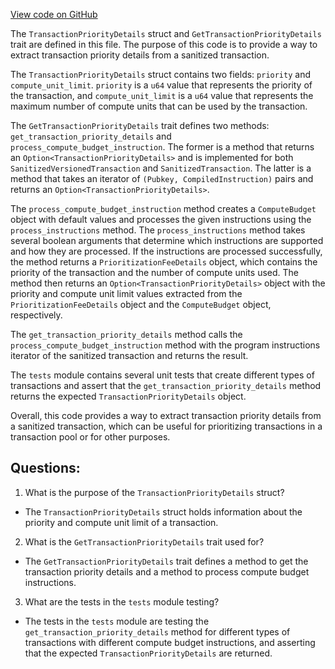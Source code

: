 [View code on GitHub](https://github.com/solana-labs/solana/blob/master/runtime/src/transaction_priority_details.rs)

The `TransactionPriorityDetails` struct and `GetTransactionPriorityDetails` trait are defined in this file. The purpose of this code is to provide a way to extract transaction priority details from a sanitized transaction. 

The `TransactionPriorityDetails` struct contains two fields: `priority` and `compute_unit_limit`. `priority` is a `u64` value that represents the priority of the transaction, and `compute_unit_limit` is a `u64` value that represents the maximum number of compute units that can be used by the transaction. 

The `GetTransactionPriorityDetails` trait defines two methods: `get_transaction_priority_details` and `process_compute_budget_instruction`. The former is a method that returns an `Option<TransactionPriorityDetails>` and is implemented for both `SanitizedVersionedTransaction` and `SanitizedTransaction`. The latter is a method that takes an iterator of `(Pubkey, CompiledInstruction)` pairs and returns an `Option<TransactionPriorityDetails>`. 

The `process_compute_budget_instruction` method creates a `ComputeBudget` object with default values and processes the given instructions using the `process_instructions` method. The `process_instructions` method takes several boolean arguments that determine which instructions are supported and how they are processed. If the instructions are processed successfully, the method returns a `PrioritizationFeeDetails` object, which contains the priority of the transaction and the number of compute units used. The method then returns an `Option<TransactionPriorityDetails>` object with the priority and compute unit limit values extracted from the `PrioritizationFeeDetails` object and the `ComputeBudget` object, respectively. 

The `get_transaction_priority_details` method calls the `process_compute_budget_instruction` method with the program instructions iterator of the sanitized transaction and returns the result. 

The `tests` module contains several unit tests that create different types of transactions and assert that the `get_transaction_priority_details` method returns the expected `TransactionPriorityDetails` object. 

Overall, this code provides a way to extract transaction priority details from a sanitized transaction, which can be useful for prioritizing transactions in a transaction pool or for other purposes.
## Questions: 
 1. What is the purpose of the `TransactionPriorityDetails` struct?
- The `TransactionPriorityDetails` struct holds information about the priority and compute unit limit of a transaction.

2. What is the `GetTransactionPriorityDetails` trait used for?
- The `GetTransactionPriorityDetails` trait defines a method to get the transaction priority details and a method to process compute budget instructions.

3. What are the tests in the `tests` module testing?
- The tests in the `tests` module are testing the `get_transaction_priority_details` method for different types of transactions with different compute budget instructions, and asserting that the expected `TransactionPriorityDetails` are returned.
